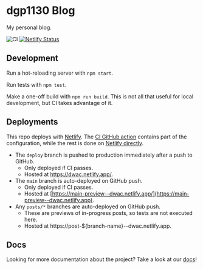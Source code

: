 # dgp1130 Blog

My personal blog.

<!-- status badges for CI and Netlify. -->
![CI](https://github.com/dgp1130/blog/workflows/CI/badge.svg?branch=main)
[![Netlify Status](https://api.netlify.com/api/v1/badges/2911a197-8a53-460c-ad53-016372148b01/deploy-status)](https://app.netlify.com/sites/dwac/deploys)

## Development

Run a hot-reloading server with `npm start`.

Run tests with `npm test`.

Make a one-off build with `npm run build`. This is not all that useful for local
development, but CI takes advantage of it.

## Deployments

This repo deploys with [Netlify](https://netlify.com/). The
[CI GitHub action](.github/workflows/ci.yaml) contains part of the
configuration, while the rest is done on
[Netlify directly](https://app.netlify.com/sites/dwac/).

* The `deploy` branch is pushed to production immediately after a push to
  GitHub.
    * Only deployed if CI passes.
    * Hosted at https://dwac.netlify.app/.
* The `main` branch is auto-deployed on GitHub push.
    * Only deployed if CI passes.
    * Hosted at [https://main-preview--dwac.netlify.app/](https://main-preview--dwac.netlify.app).
* Any `posts/*` branches are auto-deployed on GitHub push.
    * These are previews of in-progress posts, so tests are not executed here.
    * Hosted at https://post-${branch-name}--dwac.netlify.app.

## Docs

Looking for more documentation about the project? Take a look at our
[docs](doc/)!
